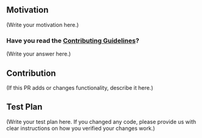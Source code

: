 <!--
Thank you for sending the PR! We appreciate you spending the time to work on these changes.

Help us understand your motivation by explaining why you decided to make this change.

You can learn more about contributing to MapillaryJS here: https://github.com/mapillary/mapillary-js/blob/main/.github/CONTRIBUTING.md

Happy contributing!

-->

## Motivation

(Write your motivation here.)

### Have you read the [Contributing Guidelines](https://github.com/mapillary/mapillary-js/blob//main/.github/CONTRIBUTING.md)?

(Write your answer here.)

## Contribution

(If this PR adds or changes functionality, describe it here.)

## Test Plan

(Write your test plan here. If you changed any code, please provide us with clear instructions on how you verified your changes work.)
